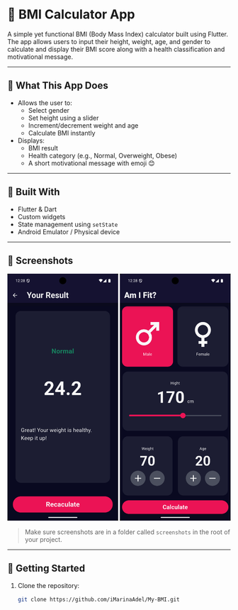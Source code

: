 # 💪 BMI Calculator App

A simple yet functional BMI (Body Mass Index) calculator built using Flutter. The app allows users to input their height, weight, age, and gender to calculate and display their BMI score along with a health classification and motivational message.

---

## 🧠 What This App Does

- Allows the user to:
  - Select gender
  - Set height using a slider
  - Increment/decrement weight and age
  - Calculate BMI instantly
- Displays:
  - BMI result
  - Health category (e.g., Normal, Overweight, Obese)
  - A short motivational message with emoji 😊

---

## 🔧 Built With

- Flutter & Dart
- Custom widgets
- State management using `setState`
- Android Emulator / Physical device

---

## 📸 Screenshots

<div align="center">
  <img src="screenshots/Screenshot_1754602109.png" width="250">
  <img src="screenshots/Screenshot_1754602105.png" width="250">
  
</div>

> Make sure screenshots are in a folder called `screenshots` in the root of your project.

---

## 🏃 Getting Started

1. Clone the repository:
   ```bash
   git clone https://github.com/iMarinaAdel/My-BMI.git

